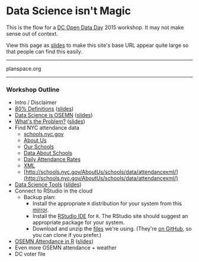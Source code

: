 # Data Science isn't Magic

This is the flow for a [DC Open Data Day](http://dc.opendataday.org/) 2015 workshop. It may not make sense out of context.

View this page as [slides](big.html) to make this site's base URL appear quite large so that people can find this easily.


-----

planspace.org

-----


### Workshop Outline

 * Intro / Disclaimer
 * [80% Definitions](80_percent_definitions/) ([slides](80_percent_definitions/big.html))
 * [Data Science is OSEMN](osemn/) ([slides](osemn/big.html))
 * [What's the Problem?](problem/) ([slides](problem/big.html))
 * Find NYC attendance data
     * [schools.nyc.gov](http://schools.nyc.gov/)
     * [About Us](http://schools.nyc.gov/AboutUs/)
     * [Our Schools](http://schools.nyc.gov/AboutUs/schools/)
     * [Data About Schools](http://schools.nyc.gov/AboutUs/schools/data/)
     * [Daily Attendance Rates](http://schools.nyc.gov/AboutUs/schools/data/Attendance.htm)
     * [XML](http://schools.nyc.gov/aboutus/data/attendancexml/)
     * [http://schools.nyc.gov/AboutUs/schools/data/attendancexml/](http://schools.nyc.gov/AboutUs/schools/data/attendancexml/)
 * [Data Science Tools](data_science_tools/) ([slides](data_science_tools/big.html))
 * Connect to RStudio in the cloud
     * Backup plan:
         * Install the appropriate `R` distribution for your system from this [mirror](http://watson.nci.nih.gov/cran_mirror/).
         * Install the [RStudio IDE](http://www.rstudio.com/ide/download/desktop) for `R`. The RStudio site should suggest an appropriate package for your system.
         * Download and unzip the [files](https://github.com/ajschumacher/odddsim/archive/master.zip) we're using. (They're [on GitHub](https://github.com/ajschumacher/odddsim), so you can clone if you prefer.)
 * [OSEMN Attendance in R](osemn_attendance_in_R/) ([slides](osemn_attendance_in_R/big.html))
 * Even more OSEMN attendance + weather
 * DC voter file
